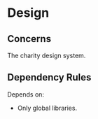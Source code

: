 # Design

## Concerns

The charity design system.

## Dependency Rules

Depends on:
* Only global libraries.
